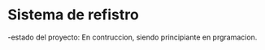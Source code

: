 <h1> Sistema de refistro </h1>

-estado del proyecto: En contruccion, siendo principiante en prgramacion.
